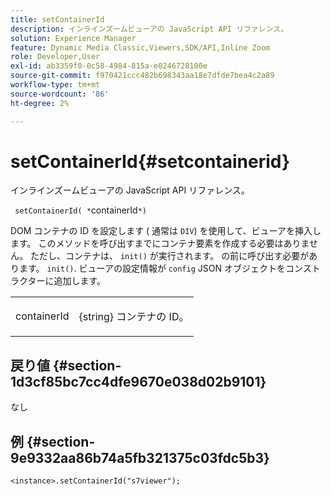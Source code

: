 ```yaml
---
title: setContainerId
description: インラインズームビューアの JavaScript API リファレンス。
solution: Experience Manager
feature: Dynamic Media Classic,Viewers,SDK/API,Inline Zoom
role: Developer,User
exl-id: ab3359f0-0c58-4984-815a-e0246728100e
source-git-commit: f970421ccc482b698343aa18e7dfde7bea4c2a89
workflow-type: tm+mt
source-wordcount: '86'
ht-degree: 2%

---
```


# setContainerId{#setcontainerid}

インラインズームビューアの JavaScript API リファレンス。

` setContainerId( *`containerId`*)`

DOM コンテナの ID を設定します ( 通常は `DIV`) を使用して、ビューアを挿入します。 このメソッドを呼び出すまでにコンテナ要素を作成する必要はありません。 ただし、コンテナは、 `init()` が実行されます。 の前に呼び出す必要があります。 `init()`. ビューアの設定情報が `config` JSON オブジェクトをコンストラクターに追加します。

<table id="table_896DFF34A68A403DB93A6D597461A573"> 
 <tbody> 
  <tr> 
   <td colname="col1"> <p> <span class="codeph"> <span class="varname"> containerId </span> </span> </p> </td> 
   <td colname="col2"> <p> <span class="codeph"> {string} </span> コンテナの ID。 </p> </td> 
  </tr> 
 </tbody> 
</table>

## 戻り値 {#section-1d3cf85bc7cc4dfe9670e038d02b9101}

なし

## 例 {#section-9e9332aa86b74a5fb321375c03fdc5b3}

```
<instance>.setContainerId("s7viewer");
```
